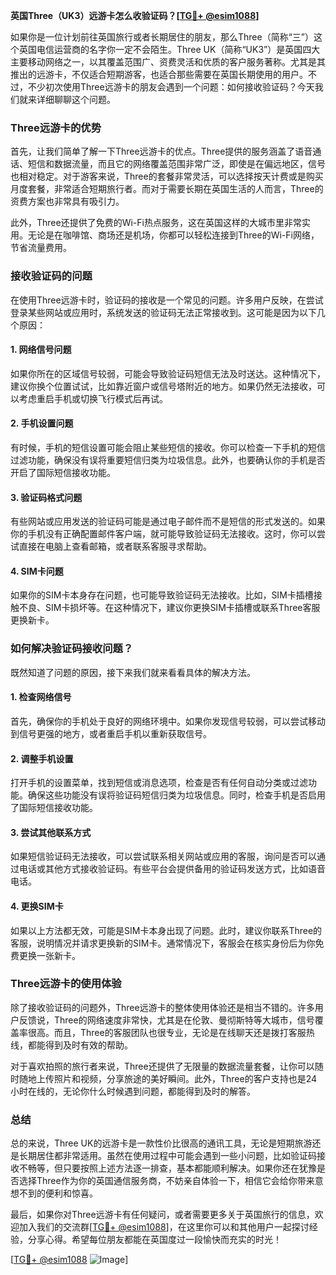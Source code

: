 **英国Three（UK3）远游卡怎么收验证码？[[TG💪+ @esim1088](https://t.me/s/esim1088)]**

如果你是一位计划前往英国旅行或者长期居住的朋友，那么Three（简称“三”）这个英国电信运营商的名字你一定不会陌生。Three UK（简称“UK3”）是英国四大主要移动网络之一，以其覆盖范围广、资费灵活和优质的客户服务著称。尤其是其推出的远游卡，不仅适合短期游客，也适合那些需要在英国长期使用的用户。不过，不少初次使用Three远游卡的朋友会遇到一个问题：如何接收验证码？今天我们就来详细聊聊这个问题。

### Three远游卡的优势

首先，让我们简单了解一下Three远游卡的优点。Three提供的服务涵盖了语音通话、短信和数据流量，而且它的网络覆盖范围非常广泛，即使是在偏远地区，信号也相对稳定。对于游客来说，Three的套餐非常灵活，可以选择按天计费或是购买月度套餐，非常适合短期旅行者。而对于需要长期在英国生活的人而言，Three的资费方案也非常具有吸引力。

此外，Three还提供了免费的Wi-Fi热点服务，这在英国这样的大城市里非常实用。无论是在咖啡馆、商场还是机场，你都可以轻松连接到Three的Wi-Fi网络，节省流量费用。

### 接收验证码的问题

在使用Three远游卡时，验证码的接收是一个常见的问题。许多用户反映，在尝试登录某些网站或应用时，系统发送的验证码无法正常接收到。这可能是因为以下几个原因：

#### 1. 网络信号问题
如果你所在的区域信号较弱，可能会导致验证码短信无法及时送达。这种情况下，建议你换个位置试试，比如靠近窗户或信号塔附近的地方。如果仍然无法接收，可以考虑重启手机或切换飞行模式后再试。

#### 2. 手机设置问题
有时候，手机的短信设置可能会阻止某些短信的接收。你可以检查一下手机的短信过滤功能，确保没有误将重要短信归类为垃圾信息。此外，也要确认你的手机是否开启了国际短信接收功能。

#### 3. 验证码格式问题
有些网站或应用发送的验证码可能是通过电子邮件而不是短信的形式发送的。如果你的手机没有正确配置邮件客户端，就可能导致验证码无法接收。这时，你可以尝试直接在电脑上查看邮箱，或者联系客服寻求帮助。

#### 4. SIM卡问题
如果你的SIM卡本身存在问题，也可能导致验证码无法接收。比如，SIM卡插槽接触不良、SIM卡损坏等。在这种情况下，建议你更换SIM卡插槽或联系Three客服更换新卡。

### 如何解决验证码接收问题？

既然知道了问题的原因，接下来我们就来看看具体的解决方法。

#### 1. 检查网络信号
首先，确保你的手机处于良好的网络环境中。如果你发现信号较弱，可以尝试移动到信号更强的地方，或者重启手机以重新获取信号。

#### 2. 调整手机设置
打开手机的设置菜单，找到短信或消息选项，检查是否有任何自动分类或过滤功能。确保这些功能没有误将验证码短信归类为垃圾信息。同时，检查手机是否启用了国际短信接收功能。

#### 3. 尝试其他联系方式
如果短信验证码无法接收，可以尝试联系相关网站或应用的客服，询问是否可以通过电话或其他方式接收验证码。有些平台会提供备用的验证码发送方式，比如语音电话。

#### 4. 更换SIM卡
如果以上方法都无效，可能是SIM卡本身出现了问题。此时，建议你联系Three的客服，说明情况并请求更换新的SIM卡。通常情况下，客服会在核实身份后为你免费更换一张新卡。

### Three远游卡的使用体验

除了接收验证码的问题外，Three远游卡的整体使用体验还是相当不错的。许多用户反馈说，Three的网络速度非常快，尤其是在伦敦、曼彻斯特等大城市，信号覆盖率很高。而且，Three的客服团队也很专业，无论是在线聊天还是拨打客服热线，都能得到及时有效的帮助。

对于喜欢拍照的旅行者来说，Three还提供了无限量的数据流量套餐，让你可以随时随地上传照片和视频，分享旅途的美好瞬间。此外，Three的客户支持也是24小时在线的，无论你什么时候遇到问题，都能得到及时的解答。

### 总结

总的来说，Three UK的远游卡是一款性价比很高的通讯工具，无论是短期旅游还是长期居住都非常适用。虽然在使用过程中可能会遇到一些小问题，比如验证码接收不畅等，但只要按照上述方法逐一排查，基本都能顺利解决。如果你还在犹豫是否选择Three作为你的英国通信服务商，不妨亲自体验一下，相信它会给你带来意想不到的便利和惊喜。

最后，如果你对Three远游卡有任何疑问，或者需要更多关于英国旅行的信息，欢迎加入我们的交流群[[TG💪+ @esim1088](https://t.me/s/esim1088)]，在这里你可以和其他用户一起探讨经验，分享心得。希望每位朋友都能在英国度过一段愉快而充实的时光！

[[TG💪+ @esim1088](https://t.me/s/esim1088) ![Image](https://i.postimg.cc/4NQfJmqS/Snipaste-2025-05-13-00-14-12.png)]